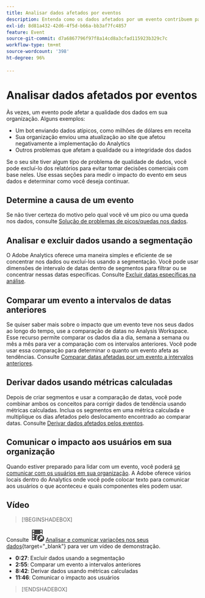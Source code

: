 ```yaml
---
title: Analisar dados afetados por eventos
description: Entenda como os dados afetados por um evento contribuem para a qualidade geral dos dados.
exl-id: 8d81a432-42d6-4f5d-b66a-bb3af7fc4857
feature: Event
source-git-commit: d7a6867796f97f8a14cd8a3cfad115923b329c7c
workflow-type: tm+mt
source-wordcount: '398'
ht-degree: 96%

---
```


# Analisar dados afetados por eventos

Às vezes, um evento pode afetar a qualidade dos dados em sua organização. Alguns exemplos:

* Um bot enviando dados atípicos, como milhões de dólares em receita
* Sua organização enviou uma atualização ao site que afetou negativamente a implementação do Analytics
* Outros problemas que afetam a qualidade ou a integridade dos dados

Se o seu site tiver algum tipo de problema de qualidade de dados, você pode excluí-lo dos relatórios para evitar tomar decisões comerciais com base neles. Use essas seções para medir o impacto do evento em seus dados e determinar como você deseja continuar.

## Determine a causa de um evento

Se não tiver certeza do motivo pelo qual você vê um pico ou uma queda nos dados, consulte [Solução de problemas de picos/quedas nos dados](spikes-drops.md).

## Analisar e excluir dados usando a segmentação

O Adobe Analytics oferece uma maneira simples e eficiente de se concentrar nos dados ou excluí-los usando a segmentação. Você pode usar dimensões de intervalo de datas dentro de segmentos para filtrar ou se concentrar nessas datas específicas. Consulte [Excluir datas específicas na análise](segments.md).

## Comparar um evento a intervalos de datas anteriores

Se quiser saber mais sobre o impacto que um evento teve nos seus dados ao longo do tempo, use a comparação de datas no Analysis Workspace. Esse recurso permite comparar os dados dia a dia, semana a semana ou mês a mês para ver a comparação com os intervalos anteriores. Você pode usar essa comparação para determinar o quanto um evento afeta as tendências. Consulte [Comparar datas afetadas por um evento a intervalos anteriores](compare-dates.md).

## Derivar dados usando métricas calculadas

Depois de criar segmentos e usar a comparação de datas, você pode combinar ambos os conceitos para corrigir dados de tendência usando métricas calculadas. Inclua os segmentos em uma métrica calculada e multiplique os dias afetados pelo deslocamento encontrado ao comparar datas. Consulte [Derivar dados afetados pelos eventos](calcmetrics.md).

## Comunicar o impacto aos usuários em sua organização

Quando estiver preparado para lidar com um evento, você poderá [se comunicar com os usuários em sua organização](communicate.md). A Adobe oferece vários locais dentro do Analytics onde você pode colocar texto para comunicar aos usuários o que aconteceu e quais componentes eles podem usar.

## Vídeo

>[!BEGINSHADEBOX]

Consulte ![VideoCheckedOut](/help/assets/icons/VideoCheckedOut.svg) [Analisar e comunicar variações nos seus dados](https://video.tv.adobe.com/v/33316?quality=12&learn=on){target="_blank"} para ver um vídeo de demonstração.

* **0:27**: Excluir dados usando a segmentação
* **2:55**: Comparar um evento a intervalos anteriores
* **8:42**: Derivar dados usando métricas calculadas
* **11:46**: Comunicar o impacto aos usuários

>[!ENDSHADEBOX]


